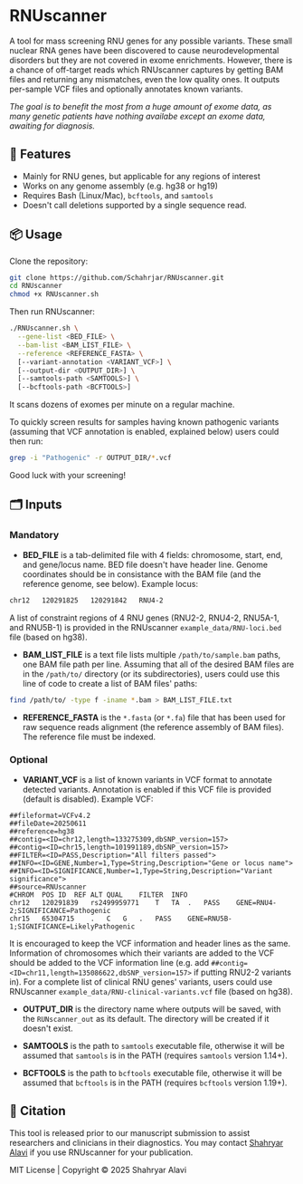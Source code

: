# RNUscanner
A tool for mass screening RNU genes for any possible variants. These small nuclear RNA genes have been discovered to cause neurodevelopmental disorders but they are not covered in exome enrichments. However, there is a chance of off-target reads which RNUscanner captures by getting BAM files and returning any mismatches, even the low quality ones. It outputs per-sample VCF files and optionally annotates known variants.

*The goal is to benefit the most from a huge amount of exome data, as many genetic patients have nothing availabe except an exome data, awaiting for diagnosis.*

## 🔧 Features
- Mainly for RNU genes, but applicable for any regions of interest
- Works on any genome assembly (e.g. hg38 or hg19)
- Requires Bash (Linux/Mac), `bcftools`, and `samtools`
- Doesn't call deletions supported by a single sequence read.

## 📦 Usage
Clone the repository:

```bash
git clone https://github.com/Schahrjar/RNUscanner.git
cd RNUscanner
chmod +x RNUscanner.sh
```
Then run RNUscanner:
```bash
./RNUscanner.sh \
  --gene-list <BED_FILE> \
  --bam-list <BAM_LIST_FILE> \
  --reference <REFERENCE_FASTA> \
  [--variant-annotation <VARIANT_VCF>] \
  [--output-dir <OUTPUT_DIR>] \
  [--samtools-path <SAMTOOLS>] \
  [--bcftools-path <BCFTOOLS>]
```
It scans dozens of exomes per minute on a regular machine.

To quickly screen results for samples having known pathogenic variants (assuming that VCF annotation is enabled, explained below) users could then run:

```bash
grep -i "Pathogenic" -r OUTPUT_DIR/*.vcf
```

Good luck with your screening!

## 🗂️ Inputs
### Mandatory
* **BED_FILE**
is a tab-delimited file with 4 fields: chromosome, start, end, and gene/locus name. BED file doesn't have header line. Genome coordinates should be in consistance with the BAM file (and the reference genome, see below). Example locus:
```txt
chr12	120291825	120291842	RNU4-2
```
A list of constraint regions of 4 RNU genes (RNU2-2, RNU4-2, RNU5A-1, and RNU5B-1) is provided in the RNUscanner `example_data/RNU-loci.bed` file (based on hg38).

* **BAM_LIST_FILE**
is a text file lists multiple `/path/to/sample.bam` paths, one BAM file path per line. Assuming that all of the desired BAM files are in the `/path/to/` directory (or its subdirectories), users could use this line of code to create a list of BAM files' paths:
```bash
find /path/to/ -type f -iname *.bam > BAM_LIST_FILE.txt
```

* **REFERENCE_FASTA**
is the `*.fasta` (or `*.fa`) file that has been used for raw sequence reads alignment (the reference assembly of BAM files). The reference file must be indexed.

### Optional
* **VARIANT_VCF**
is a list of known variants in VCF format to annotate detected variants. Annotation is enabled if this VCF file is provided (default is disabled). Example VCF:
```vcf
##fileformat=VCFv4.2
##fileDate=20250611
##reference=hg38
##contig=<ID=chr12,length=133275309,dbSNP_version=157>
##contig=<ID=chr15,length=101991189,dbSNP_version=157>
##FILTER=<ID=PASS,Description="All filters passed">
##INFO=<ID=GENE,Number=1,Type=String,Description="Gene or locus name">
##INFO=<ID=SIGNIFICANCE,Number=1,Type=String,Description="Variant significance">
##source=RNUscanner
#CHROM	POS	ID	REF	ALT	QUAL	FILTER	INFO
chr12	120291839	rs2499959771	T	TA	.	PASS	GENE=RNU4-2;SIGNIFICANCE=Pathogenic
chr15	65304715	.	C	G	.	PASS	GENE=RNU5B-1;SIGNIFICANCE=LikelyPathogenic
```
It is encouraged to keep the VCF information and header lines as the same. Information of chromosomes which their variants are added to the VCF should be added to the VCF information line (e.g. add `##contig=<ID=chr11,length=135086622,dbSNP_version=157>` if putting RNU2-2 variants in). For a complete list of clinical RNU genes' variants, users could use RNUscanner `example_data/RNU-clinical-variants.vcf` file (based on hg38).

* **OUTPUT_DIR**
is the directory name where outputs will be saved, with the `RUNscanner_out` as its default. The directory will be created if it doesn't exist.

* **SAMTOOLS**
is the path to `samtools` executable file, otherwise it will be assumed that `samtools` is in the PATH (requires `samtools` version 1.14+).

* **BCFTOOLS**
is the path to `bcftools` executable file, otherwise it will be assumed that `bcftools` is in the PATH (requires `bcftools` version 1.19+).

## 📜 Citation

This tool is released prior to our manuscript submission to assist researchers and clinicians in their diagnostics. You may contact [Shahryar Alavi](https://schahrjar.github.io/) if you use RNUscanner for your publication.

MIT License | Copyright &copy; 2025 Shahryar Alavi
